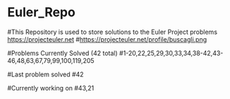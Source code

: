 # Euler_Repo

#This Repository is used to store solutions to the Euler Project problems https://projecteuler.net 
#https://projecteuler.net/profile/buscagli.png

#Problems Currently Solved (42 total)
#1-20,22,25,29,30,33,34,38-42,43-46,48,63,67,79,99,100,119,205

#Last problem solved
#42

#Currently working on
#43,21



